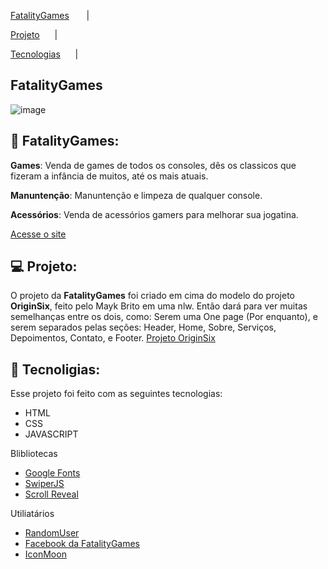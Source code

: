 <a href="#-FatalityGames">FatalityGames</a> &nbsp; &nbsp; &nbsp; | &nbsp; &nbsp; &nbsp;

<a href="#-Projeto">Projeto</a>&nbsp; &nbsp; &nbsp; | &nbsp; &nbsp; &nbsp;

<a href="#-Tecnologias">Tecnologias</a>&nbsp; &nbsp; &nbsp; | &nbsp; &nbsp; &nbsp;

## FatalityGames

![image](https://user-images.githubusercontent.com/83401273/132545834-2bc7c3ca-666c-429d-95ac-8d7ff406d5c3.png)

## 🚀 FatalityGames:

**Games**: Venda de games de todos os consoles, dês os classicos que fizeram a infância de muitos, até os mais atuais.

**Manuntenção**: Manuntenção e limpeza de qualquer console.

**Acessórios**: Venda de acessórios gamers para melhorar sua jogatina.

[Acesse o site](https://carloshenriqueevangelista.github.io/FatalityGames/)

## 💻 Projeto:

O projeto da **FatalityGames** foi criado em cima do modelo do projeto **OriginSix**, feito pelo Mayk Brito em uma nlw.
Então dará para ver muitas semelhanças entre os dois, como: Serem uma One page (Por enquanto), e serem separados pelas seções: Header, Home, Sobre, Serviços, Depoimentos, Contato, e Footer.
[Projeto OriginSix](https://github.com/rocketseat-education/nlw-06-origin)

## 📱 Tecnoligias:

Esse projeto foi feito com as seguintes tecnologias:

- HTML
- CSS
- JAVASCRIPT

Blibliotecas

- [Google Fonts](https://fonts.google.com)
- [SwiperJS](https://swiperjs.com)
- [Scroll Reveal](https://scrollrevealjs.org)

Utiliatários

- [RandomUser](https://randomuser.me)
- [Facebook da FatalityGames](https://pt-br.facebook.com/fatalitygamesoriginal/)
- [IconMoon](https://icomoon.io)
